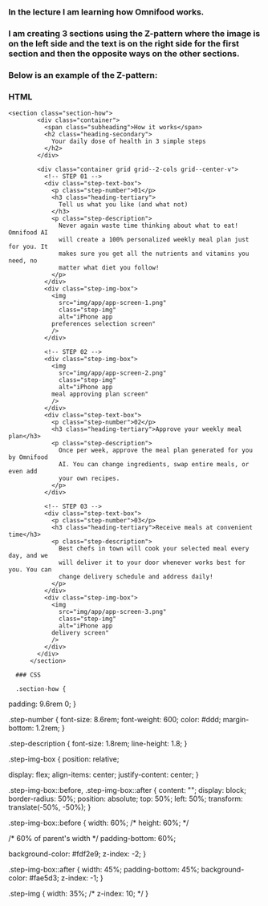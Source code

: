 ### In the lecture I am learning how Omnifood works.
### I am creating 3 sections using the Z-pattern where the image is on the left side and the text is on the right side for the first section and then the opposite ways on the other sections.

### Below is an example of the Z-pattern:

### HTML
```
<section class="section-how">
        <div class="container">
          <span class="subheading">How it works</span>
          <h2 class="heading-secondary">
            Your daily dose of health in 3 simple steps
          </h2>
        </div>

        <div class="container grid grid--2-cols grid--center-v">
          <!-- STEP 01 -->
          <div class="step-text-box">
            <p class="step-number">01</p>
            <h3 class="heading-tertiary">
              Tell us what you like (and what not)
            </h3>
            <p class="step-description">
              Never again waste time thinking about what to eat! Omnifood AI
              will create a 100% personalized weekly meal plan just for you. It
              makes sure you get all the nutrients and vitamins you need, no
              matter what diet you follow!
            </p>
          </div>
          <div class="step-img-box">
            <img
              src="img/app/app-screen-1.png"
              class="step-img"
              alt="iPhone app
            preferences selection screen"
            />
          </div>

          <!-- STEP 02 -->
          <div class="step-img-box">
            <img
              src="img/app/app-screen-2.png"
              class="step-img"
              alt="iPhone app
            meal approving plan screen"
            />
          </div>
          <div class="step-text-box">
            <p class="step-number">02</p>
            <h3 class="heading-tertiary">Approve your weekly meal plan</h3>
            <p class="step-description">
              Once per week, approve the meal plan generated for you by Omnifood
              AI. You can change ingredients, swap entire meals, or even add
              your own recipes.
            </p>
          </div>

          <!-- STEP 03 -->
          <div class="step-text-box">
            <p class="step-number">03</p>
            <h3 class="heading-tertiary">Receive meals at convenient time</h3>
            <p class="step-description">
              Best chefs in town will cook your selected meal every day, and we
              will deliver it to your door whenever works best for you. You can
              change delivery schedule and address daily!
            </p>
          </div>
          <div class="step-img-box">
            <img
              src="img/app/app-screen-3.png"
              class="step-img"
              alt="iPhone app
            delivery screen"
            />
          </div>
        </div>
      </section>
```
      ### CSS 

      .section-how {
  padding: 9.6rem 0;
}

.step-number {
  font-size: 8.6rem;
  font-weight: 600;
  color: #ddd;
  margin-bottom: 1.2rem;
}

.step-description {
  font-size: 1.8rem;
  line-height: 1.8;
}

.step-img-box {
  position: relative;

  display: flex;
  align-items: center;
  justify-content: center;
}

.step-img-box::before,
.step-img-box::after {
  content: "";
  display: block;
  border-radius: 50%;
  position: absolute;
  top: 50%;
  left: 50%;
  transform: translate(-50%, -50%);
}

.step-img-box::before {
  width: 60%;
  /* height: 60%; */

  /* 60% of parent's width */
  padding-bottom: 60%;

  background-color: #fdf2e9;
  z-index: -2;
}

.step-img-box::after {
  width: 45%;
  padding-bottom: 45%;
  background-color: #fae5d3;
  z-index: -1;
}

.step-img {
  width: 35%;
  /* z-index: 10; */
}